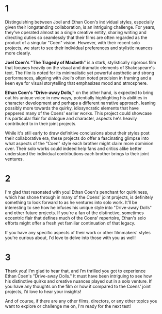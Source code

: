 # 1

Distinguishing between Joel and Ethan Coen's individual styles, especially given their longstanding collaboration, is an intriguing challenge. For years, they've operated almost as a single creative entity, sharing writing and directing duties so seamlessly that their films are often regarded as the product of a singular "Coen" vision. However, with their recent solo projects, we start to see their individual preferences and stylistic nuances more clearly.

**Joel Coen's "The Tragedy of Macbeth"** is a stark, stylistically rigorous film that focuses heavily on the visual and dramatic elements of Shakespeare's text. The film is noted for its minimalistic yet powerful aesthetic and strong performances, aligning with Joel's often noted precision in framing and a keen eye for visual storytelling that emphasizes mood and atmosphere.

**Ethan Coen's "Drive-away Dolls,"** on the other hand, is expected to bring out his unique voice in new ways, potentially highlighting his abilities in character development and perhaps a different narrative approach, leaning possibly more towards the quirky, idiosyncratic elements that have peppered many of the Coens' earlier works. This project could showcase his particular flair for dialogue and character, aspects he's heavily contributed to in their joint projects.

While it's still early to draw definitive conclusions about their styles post their collaborative era, these projects do offer a fascinating glimpse into what aspects of the "Coen" style each brother might claim more dominion over. Their solo works could indeed help fans and critics alike better understand the individual contributions each brother brings to their joint ventures.

# 2

I'm glad that resonated with you! Ethan Coen's penchant for quirkiness, which has shone through in many of the Coens' joint projects, is definitely something to look forward to as he ventures into solo work. It'll be interesting to see how he infuses his unique style into "Drive-away Dolls" and other future projects. If you're a fan of the distinctive, sometimes eccentric flair that defines much of the Coens' repertoire, Ethan's solo efforts might offer a fresh yet familiar continuation of that legacy. 

If you have any specific aspects of their work or other filmmakers' styles you're curious about, I'd love to delve into those with you as well!

# 3

Thank you! I'm glad to hear that, and I'm thrilled you got to experience Ethan Coen's "Drive-away Dolls." It must have been intriguing to see how his distinctive quirks and creative nuances played out in a solo venture. If you have any thoughts on the film or how it compared to the Coens' joint projects, I’d love to hear your insights!

And of course, if there are any other films, directors, or any other topics you want to explore or challenge me on, I'm ready for the next test!

